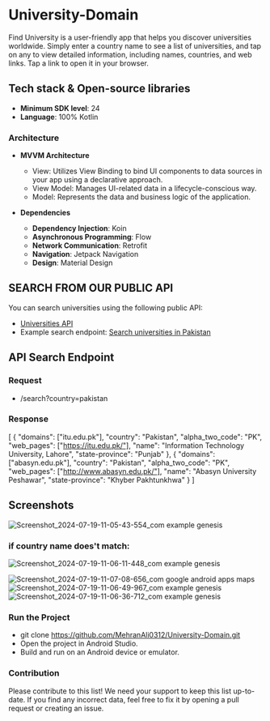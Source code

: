 # University-Domain

Find University is a user-friendly app that helps you discover universities worldwide. Simply enter a country name to see a list of universities, and tap on any to view detailed information, including names, countries, and web links. Tap a link to open it in your browser.

## Tech stack & Open-source libraries

- **Minimum SDK level**: 24
- **Language**: 100% Kotlin

### Architecture

- **MVVM Architecture**
  - View: Utilizes View Binding to bind UI components to data sources in your app using a declarative approach.
  - View Model: Manages UI-related data in a lifecycle-conscious way.
  - Model: Represents the data and business logic of the application.

- **Dependencies**
  - **Dependency Injection**: Koin
  - **Asynchronous Programming**: Flow
  - **Network Communication**: Retrofit
  - **Navigation**: Jetpack Navigation
  - **Design**: Material Design

## SEARCH FROM OUR PUBLIC API

You can search universities using the following public API:
- [Universities API](http://universities.hipolabs.com)
- Example search endpoint: [Search universities in Pakistan](http://universities.hipolabs.com/search?country=pakistan)

## API Search Endpoint

### Request
- /search?country=pakistan


### Response

[
  {
    "domains": ["itu.edu.pk"],
    "country": "Pakistan",
    "alpha_two_code": "PK",
    "web_pages": ["https://itu.edu.pk/"],
    "name": "Information Technology University, Lahore",
    "state-province": "Punjab"
  },
  {
    "domains": ["abasyn.edu.pk"],
    "country": "Pakistan",
    "alpha_two_code": "PK",
    "web_pages": ["http://www.abasyn.edu.pk/"],
    "name": "Abasyn University Peshawar",
    "state-province": "Khyber Pakhtunkhwa"
  }
]

## Screenshots

![Screenshot_2024-07-19-11-05-43-554_com example genesis](https://github.com/user-attachments/assets/34404e09-eb62-4c5c-9190-dbc350d5d381)

### if country name does't match:
![Screenshot_2024-07-19-11-06-11-448_com example genesis](https://github.com/user-attachments/assets/daa2a4d5-cc77-426b-9794-8a1d56f9ae99)

![Screenshot_2024-07-19-11-07-08-656_com google android apps maps](https://github.com/user-attachments/assets/6016ae36-ce1e-4f22-a4dc-a83743212d45)
![Screenshot_2024-07-19-11-06-49-967_com example genesis](https://github.com/user-attachments/assets/d4aa036f-6425-4ca1-8c61-1cf58e47ee66)
![Screenshot_2024-07-19-11-06-36-712_com example genesis](https://github.com/user-attachments/assets/d7a3645e-eca1-490b-ab9b-6497baaa4bc7)



### Run the Project
 - git clone https://github.com/MehranAli0312/University-Domain.git
 - Open the project in Android Studio.
 - Build and run on an Android device or emulator.

### Contribution
Please contribute to this list! We need your support to keep this list up-to-date. If you find any incorrect data, feel free to fix it by opening a pull request or creating an issue.
